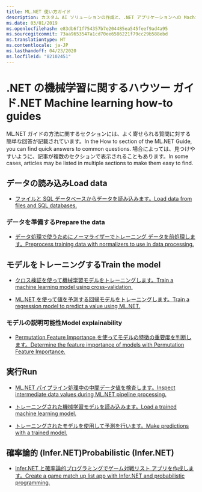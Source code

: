 ```yaml
---
title: ML.NET 使い方ガイド
description: カスタム AI ソリューションの作成と、.NET アプリケーションへの Machine Learning 統合を支援するための、特定のタスクを実行する方法について説明します。
ms.date: 03/01/2019
ms.openlocfilehash: e83db6f1f754357b7e204485ea545feef9ad4a95
ms.sourcegitcommit: 73aa9653547a1cd70ee6586221f79cc29b588ebd
ms.translationtype: HT
ms.contentlocale: ja-JP
ms.lasthandoff: 04/23/2020
ms.locfileid: "82102451"
---
```

# <a name="net-machine-learning-how-to-guides"></a><span data-ttu-id="b98d6-103">.NET の機械学習に関するハウツー ガイド</span><span class="sxs-lookup"><span data-stu-id="b98d6-103">.NET Machine learning how-to guides</span></span>

<span data-ttu-id="b98d6-104">ML.NET ガイドの方法に関するセクションには、よく寄せられる質問に対する簡単な回答が記載されています。</span><span class="sxs-lookup"><span data-stu-id="b98d6-104">In the How to section of the ML.NET Guide, you can find quick answers to common questions.</span></span> <span data-ttu-id="b98d6-105">場合によっては、見つけやすいように、記事が複数のセクションで表示されることもあります。</span><span class="sxs-lookup"><span data-stu-id="b98d6-105">In some cases, articles may be listed in multiple sections to make them easy to find.</span></span>

## <a name="load-data"></a><span data-ttu-id="b98d6-106">データの読み込み</span><span class="sxs-lookup"><span data-stu-id="b98d6-106">Load data</span></span>

* [<span data-ttu-id="b98d6-107">ファイルと SQL データベースからデータを読み込みます。</span><span class="sxs-lookup"><span data-stu-id="b98d6-107">Load data from files and SQL databases.</span></span>](load-data-ml-net.md)

### <a name="prepare-the-data"></a><span data-ttu-id="b98d6-108">データを準備する</span><span class="sxs-lookup"><span data-stu-id="b98d6-108">Prepare the data</span></span>

* [<span data-ttu-id="b98d6-109">データ処理で使うためにノーマライザーでトレーニング データを前処理します。</span><span class="sxs-lookup"><span data-stu-id="b98d6-109">Preprocess training data with normalizers to use in data processing.</span></span>](prepare-data-ml-net.md)

## <a name="train-the-model"></a><span data-ttu-id="b98d6-110">モデルをトレーニングする</span><span class="sxs-lookup"><span data-stu-id="b98d6-110">Train the model</span></span>

* [<span data-ttu-id="b98d6-111">クロス検証を使って機械学習モデルをトレーニングします。</span><span class="sxs-lookup"><span data-stu-id="b98d6-111">Train a machine learning model using cross-validation.</span></span>](train-machine-learning-model-cross-validation-ml-net.md)

* [<span data-ttu-id="b98d6-112">ML.NET を使って値を予測する回帰モデルをトレーニングします。</span><span class="sxs-lookup"><span data-stu-id="b98d6-112">Train a regression model to predict a value using ML.NET.</span></span>](train-machine-learning-model-ml-net.md)

### <a name="model-explainability"></a><span data-ttu-id="b98d6-113">モデルの説明可能性</span><span class="sxs-lookup"><span data-stu-id="b98d6-113">Model explainability</span></span>

* [<span data-ttu-id="b98d6-114">Permutation Feature Importance を使ってモデルの特徴の重要度を判断します。</span><span class="sxs-lookup"><span data-stu-id="b98d6-114">Determine the feature importance of models with Permutation Feature Importance.</span></span>](explain-machine-learning-model-permutation-feature-importance-ml-net.md)

## <a name="run"></a><span data-ttu-id="b98d6-115">実行</span><span class="sxs-lookup"><span data-stu-id="b98d6-115">Run</span></span>

* [<span data-ttu-id="b98d6-116">ML.NET パイプライン処理中の中間データ値を検査します。</span><span class="sxs-lookup"><span data-stu-id="b98d6-116">Inspect intermediate data values during ML.NET pipeline processing.</span></span>](inspect-intermediate-data-ml-net.md)

* [<span data-ttu-id="b98d6-117">トレーニングされた機械学習モデルを読み込みます。</span><span class="sxs-lookup"><span data-stu-id="b98d6-117">Load a trained machine learning model.</span></span>](save-load-machine-learning-models-ml-net.md)

* [<span data-ttu-id="b98d6-118">トレーニングされたモデルを使用して予測を行います。</span><span class="sxs-lookup"><span data-stu-id="b98d6-118">Make predictions with a trained model.</span></span>](machine-learning-model-predictions-ml-net.md)

## <a name="probabilistic-infernet"></a><span data-ttu-id="b98d6-119">確率論的 (Infer.NET)</span><span class="sxs-lookup"><span data-stu-id="b98d6-119">Probabilistic (Infer.NET)</span></span>

* [<span data-ttu-id="b98d6-120">Infer.NET と確率論的プログラミングでゲーム対戦リスト アプリを作成します。</span><span class="sxs-lookup"><span data-stu-id="b98d6-120">Create a game match up list app with Infer.NET and probabilistic programming.</span></span>](matchup-app-infer-net.md)
